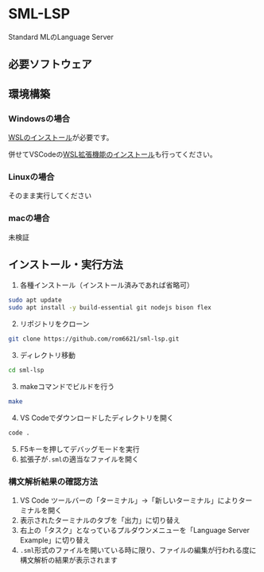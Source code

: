 # SML-LSP
Standard MLのLanguage Server

## 必要ソフトウェア

## 環境構築
### Windowsの場合
[WSLのインストール](https://learn.microsoft.com/ja-jp/windows/wsl/install)が必要です。

併せてVSCodeの[WSL拡張機能のインストール](https://learn.microsoft.com/ja-jp/windows/wsl/tutorials/wsl-vscode)も行ってください。

### Linuxの場合
そのまま実行してください

### macの場合
未検証

## インストール・実行方法
1. 各種インストール（インストール済みであれば省略可）
```bash
sudo apt update
sudo apt install -y build-essential git nodejs bison flex
```
2. リポジトリをクローン
```bash
git clone https://github.com/rom6621/sml-lsp.git
```
3. ディレクトリ移動
```bash
cd sml-lsp
```
3. makeコマンドでビルドを行う
```bash
make
```
4. VS Codeでダウンロードしたディレクトリを開く
```bash
code .
```
5. F5キーを押してデバッグモードを実行
6. 拡張子が`.sml`の適当なファイルを開く

### 構文解析結果の確認方法
1. VS Code ツールバーの「ターミナル」→「新しいターミナル」によりターミナルを開く
2. 表示されたターミナルのタブを「出力」に切り替え
3. 右上の「タスク」となっているプルダウンメニューを「Language Server Example」に切り替え
4. `.sml`形式のファイルを開いている時に限り、ファイルの編集が行われる度に構文解析の結果が表示されます
